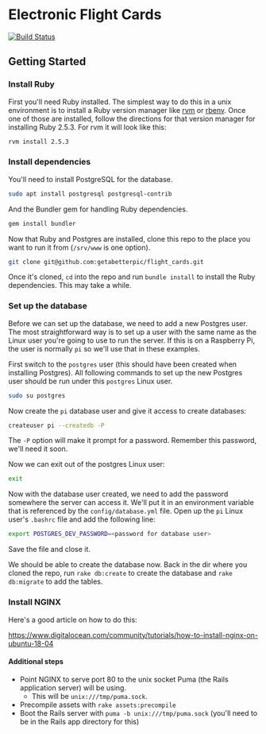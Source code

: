 # Electronic Flight Cards

[![Build Status](https://travis-ci.org/getabetterpic/flight_cards.svg?branch=master)](https://travis-ci.org/getabetterpic/flight_cards)

## Getting Started

### Install Ruby

First you'll need Ruby installed. The simplest way to do this in a unix
environment is to install a Ruby version manager like
[rvm](https://rvm.io/rvm/install) or
[rbenv](https://github.com/rbenv/rbenv#installation). Once one of those
are installed, follow the directions for that version manager
for installing Ruby 2.5.3. For rvm it will look like this:
```bash
rvm install 2.5.3
```

### Install dependencies

You'll need to install PostgreSQL for the database.
```bash
sudo apt install postgresql postgresql-contrib
```
And the Bundler gem for handling Ruby dependencies.
```bash
gem install bundler
```

Now that Ruby and Postgres are installed, clone this repo to the place you want to
run it from (`/srv/www` is one option).
```bash
git clone git@github.com:getabetterpic/flight_cards.git
```

Once it's cloned, `cd` into the repo and run `bundle install`
to install the Ruby dependencies. This may take a while.

### Set up the database

Before we can set up the database, we need to add a new Postgres user. The
most straightforward way is to set up a user with the same name as the Linux
user you're going to use to run the server. If this is on a Raspberry Pi, 
the user is normally `pi` so we'll use that in these examples.

First switch to the `postgres` user (this should have been created when installing Postgres).
All following commands to set up the new Postgres user should be run under this `postgres`
Linux user. 
```bash
sudo su postgres
```

Now create the `pi` database user and give it access to create databases:
```bash
createuser pi --createdb -P
```
The `-P` option will make it prompt for a password. Remember this password,
we'll need it soon.

Now we can exit out of the postgres Linux user:
```bash
exit
```

Now with the database user created, we need to add the password somewhere
the server can access it. We'll put it in an environment variable that is
referenced by the `config/database.yml` file. Open up the `pi` Linux user's
`.bashrc` file and add the following line:
```bash
export POSTGRES_DEV_PASSWORD=<password for database user>
```
Save the file and close it.

We should be able to create the database now. Back in the dir where you
cloned the repo, run `rake db:create` to create the database and
`rake db:migrate` to add the tables.

### Install NGINX

Here's a good article on how to do this:

https://www.digitalocean.com/community/tutorials/how-to-install-nginx-on-ubuntu-18-04

#### Additional steps

* Point NGINX to serve port 80 to the unix socket Puma (the Rails application server) will be using.
  * This will be `unix:///tmp/puma.sock`.
* Precompile assets with `rake assets:precompile`
* Boot the Rails server with `puma -b unix:///tmp/puma.sock` (you'll need to be in the Rails app directory for this)
